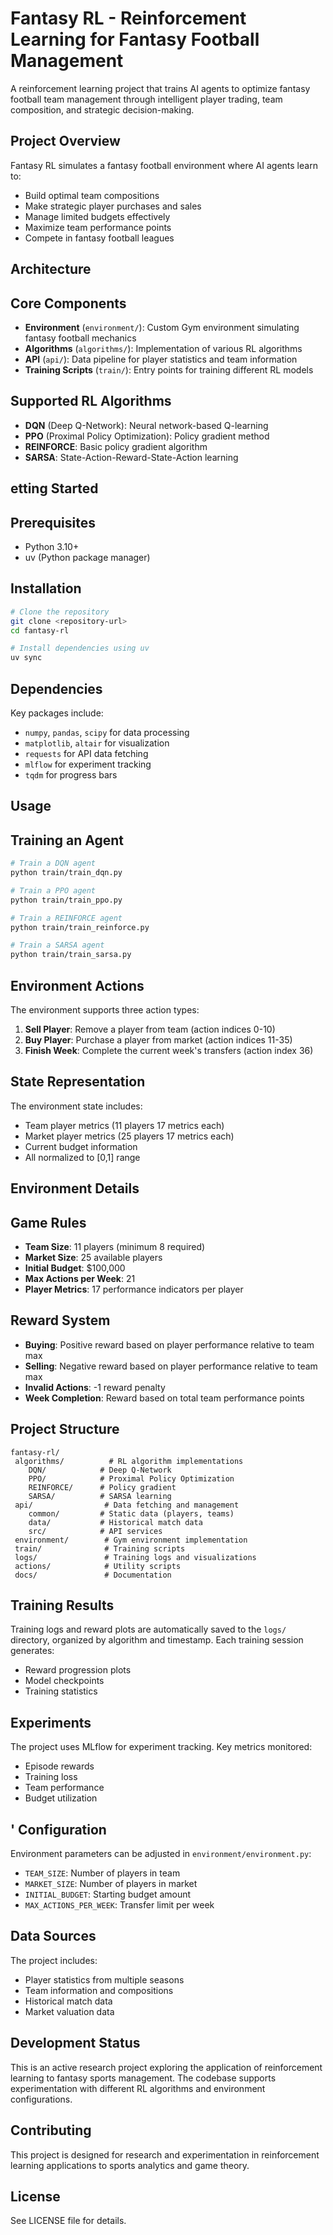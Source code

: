 # Fantasy RL - Reinforcement Learning for Fantasy Football Management

A reinforcement learning project that trains AI agents to optimize fantasy football team management through intelligent player trading, team composition, and strategic decision-making.

## Project Overview

Fantasy RL simulates a fantasy football environment where AI agents learn to:
- Build optimal team compositions
- Make strategic player purchases and sales
- Manage limited budgets effectively
- Maximize team performance points
- Compete in fantasy football leagues

## Architecture

## Core Components

- **Environment** (`environment/`): Custom Gym environment simulating fantasy football mechanics
- **Algorithms** (`algorithms/`): Implementation of various RL algorithms
- **API** (`api/`): Data pipeline for player statistics and team information
- **Training Scripts** (`train/`): Entry points for training different RL models

## Supported RL Algorithms

- **DQN** (Deep Q-Network): Neural network-based Q-learning
- **PPO** (Proximal Policy Optimization): Policy gradient method
- **REINFORCE**: Basic policy gradient algorithm
- **SARSA**: State-Action-Reward-State-Action learning

## etting Started

## Prerequisites

- Python 3.10+
- uv (Python package manager)

## Installation

```bash
# Clone the repository
git clone <repository-url>
cd fantasy-rl

# Install dependencies using uv
uv sync
```

## Dependencies

Key packages include:
- `numpy`, `pandas`, `scipy` for data processing
- `matplotlib`, `altair` for visualization
- `requests` for API data fetching
- `mlflow` for experiment tracking
- `tqdm` for progress bars

## Usage

## Training an Agent

```bash
# Train a DQN agent
python train/train_dqn.py

# Train a PPO agent
python train/train_ppo.py

# Train a REINFORCE agent
python train/train_reinforce.py

# Train a SARSA agent
python train/train_sarsa.py
```

## Environment Actions

The environment supports three action types:
1. **Sell Player**: Remove a player from team (action indices 0-10)
2. **Buy Player**: Purchase a player from market (action indices 11-35)
3. **Finish Week**: Complete the current week's transfers (action index 36)

## State Representation

The environment state includes:
- Team player metrics (11 players  17 metrics each)
- Market player metrics (25 players  17 metrics each)
- Current budget information
- All normalized to [0,1] range

## Environment Details

## Game Rules

- **Team Size**: 11 players (minimum 8 required)
- **Market Size**: 25 available players
- **Initial Budget**: $100,000
- **Max Actions per Week**: 21
- **Player Metrics**: 17 performance indicators per player

## Reward System

- **Buying**: Positive reward based on player performance relative to team max
- **Selling**: Negative reward based on player performance relative to team max
- **Invalid Actions**: -1 reward penalty
- **Week Completion**: Reward based on total team performance points

## Project Structure

```
fantasy-rl/
 algorithms/          # RL algorithm implementations
    DQN/            # Deep Q-Network
    PPO/            # Proximal Policy Optimization
    REINFORCE/      # Policy gradient
    SARSA/          # SARSA learning
 api/                # Data fetching and management
    common/         # Static data (players, teams)
    data/           # Historical match data
    src/            # API services
 environment/        # Gym environment implementation
 train/              # Training scripts
 logs/               # Training logs and visualizations
 actions/            # Utility scripts
 docs/               # Documentation
```

## Training Results

Training logs and reward plots are automatically saved to the `logs/` directory, organized by algorithm and timestamp. Each training session generates:
- Reward progression plots
- Model checkpoints
- Training statistics

## Experiments

The project uses MLflow for experiment tracking. Key metrics monitored:
- Episode rewards
- Training loss
- Team performance
- Budget utilization

## ' Configuration

Environment parameters can be adjusted in `environment/environment.py`:
- `TEAM_SIZE`: Number of players in team
- `MARKET_SIZE`: Number of players in market
- `INITIAL_BUDGET`: Starting budget amount
- `MAX_ACTIONS_PER_WEEK`: Transfer limit per week

## Data Sources

The project includes:
- Player statistics from multiple seasons
- Team information and compositions
- Historical match data
- Market valuation data

## Development Status

This is an active research project exploring the application of reinforcement learning to fantasy sports management. The codebase supports experimentation with different RL algorithms and environment configurations.

## Contributing

This project is designed for research and experimentation in reinforcement learning applications to sports analytics and game theory.

## License

See LICENSE file for details.